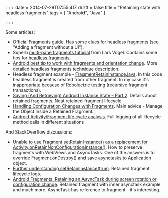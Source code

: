 +++
date = 2014-07-29T07:55:41Z
draft = false
title = "Retaining state with headless fragments"
tags = [ "Android", "Java" ]

+++

Some articles:

* Official [Fragments guide](http://developer.android.com/guide/components/fragments.html). Has some clues for headless fragments (see "Adding a fragment without a UI").
* Superb [multi-pane fragments tutorial](http://www.vogella.com/tutorials/AndroidFragments/article.html) from Lars Vogel. Contains some tips for [headless fragments](http://www.vogella.com/tutorials/AndroidFragments/article.html#headlessfragments).
* [Android best tip to work with fragments and orientation change](http://techbandhu.wordpress.com/2013/07/02/android-headless-fragment/). More detailed headless fragments technique description. 
* Headless fragment example - [FragmentRetainInstance.java](https://android.googlesource.com/platform/development/+/master/samples/ApiDemos/src/com/example/android/apis/app/FragmentRetainInstance.java). In this code headless fragment is created from other fragment. In my case it's inappropriate because of Robolectric testing (recursive fragment transactions).
* [Saving (And Retrieving) Android Instance State – Part 2](http://www.intertech.com/Blog/saving-and-retrieving-android-instance-state-part-2/). Details about retained fragments. Neat retained fragment lifecycle.
* [Handling Configuration Changes with Fragments](http://www.androiddesignpatterns.com/2013/04/retaining-objects-across-config-changes.html). Main advice - Manage the Object Inside a Retained Fragment.
* [Android Activity/Fragment life cycle analysis](http://ideaventure.blogspot.com.au/2014/01/android-activityfragment-life-cycle.html). Full logging of all lifecycle method calls in different situations.

And StackOverflow discussions:

* [Unable to use Fragment.setRetainInstance() as a replacement for Activity.onRetainNonConfigurationInstance()](http://stackoverflow.com/questions/11591302/unable-to-use-fragment-setretaininstance-as-a-replacement-for-activity-onretai). How to preserve fragments with WebViews and AsyncTasks. One of the answers is to override Fragment.onDestroy() and save asynctasks to Application object.
* [Further understanding setRetainInstance(true)](http://stackoverflow.com/questions/12640316/further-understanding-setretaininstancetrue). Retained fragment lifecycle logs.
* [Android Fragments. Retaining an AsyncTask during screen rotation or configuration change](http://stackoverflow.com/questions/8417885/android-fragments-retaining-an-asynctask-during-screen-rotation-or-configuratio). Retained fragment with inner asynctask example and much more. AsyncTask has reference to fragment - it's interesting.
